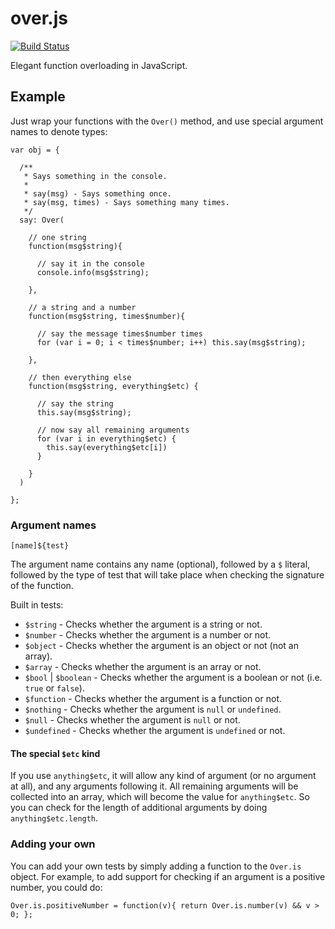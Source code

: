 # over.js

[![Build Status](https://travis-ci.org/floatdrop/over.js.png)](https://travis-ci.org/floatdrop/over.js)

Elegant function overloading in JavaScript.

## Example

Just wrap your functions with the `Over()` method, and use special argument names to denote types:

    var obj = {

      /**
       * Says something in the console.
       *
       * say(msg) - Says something once.
       * say(msg, times) - Says something many times.
       */
      say: Over(

        // one string
        function(msg$string){

          // say it in the console
          console.info(msg$string);

        },

        // a string and a number
        function(msg$string, times$number){

          // say the message times$number times
          for (var i = 0; i < times$number; i++) this.say(msg$string);

        },

        // then everything else
        function(msg$string, everything$etc) {

          // say the string
          this.say(msg$string);

          // now say all remaining arguments
          for (var i in everything$etc) {
            this.say(everything$etc[i])
          }

        }
      )

    };

### Argument names

    [name]${test}

The argument name contains any name (optional), followed by a `$` literal, followed by the type of test that will take place when checking the signature of the function.

Built in tests:

  * `$string` - Checks whether the argument is a string or not.
  * `$number` - Checks whether the argument is a number or not.
  * `$object` - Checks whether the argument is an object or not (not an array).
  * `$array` - Checks whether the argument is an array or not.
  * `$bool` | `$boolean` - Checks whether the argument is a boolean or not (i.e. `true` or `false`).
  * `$function` - Checks whether the argument is a function or not.
  * `$nothing` - Checks whether the argument is `null` or `undefined`.
  * `$null` - Checks whether the argument is `null` or not.
  * `$undefined` - Checks whether the argument is `undefined` or not.

#### The special `$etc` kind

If you use `anything$etc`, it will allow any kind of argument (or no argument at all), and any arguments following it.  All remaining arguments will be collected into an array, which will become the value for `anything$etc`.  So you can check for the length of additional arguments by doing `anything$etc.length`.

### Adding your own

You can add your own tests by simply adding a function to the `Over.is` object.  For example, to add support for checking if an argument is a positive number, you could do:

    Over.is.positiveNumber = function(v){ return Over.is.number(v) && v > 0; };
